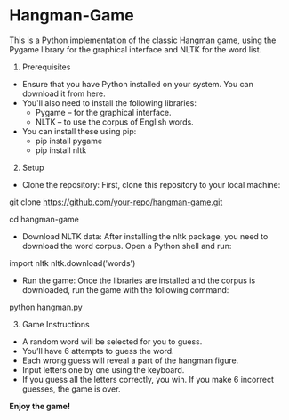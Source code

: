# Hangman-Game
This is a Python implementation of the classic Hangman game, using the Pygame library for the graphical interface and NLTK for the word list.

1. Prerequisites
* Ensure that you have Python installed on your system. You can download it from here.
* You'll also need to install the following libraries:
  * Pygame – for the graphical interface.
  * NLTK – to use the corpus of English words.
* You can install these using pip:
  * pip install pygame
  * pip install nltk

2. Setup
* Clone the repository: First, clone this repository to your local machine:

git clone https://github.com/your-repo/hangman-game.git

cd hangman-game

* Download NLTK data: After installing the nltk package, you need to download the word corpus. Open a Python shell and run:

import nltk
nltk.download('words')

* Run the game: Once the libraries are installed and the corpus is downloaded, run the game with the following command:

python hangman.py

3. Game Instructions
* A random word will be selected for you to guess.
* You’ll have 6 attempts to guess the word.
* Each wrong guess will reveal a part of the hangman figure.
* Input letters one by one using the keyboard.
* If you guess all the letters correctly, you win. If you make 6 incorrect guesses, the game is over.

**Enjoy the game!**
